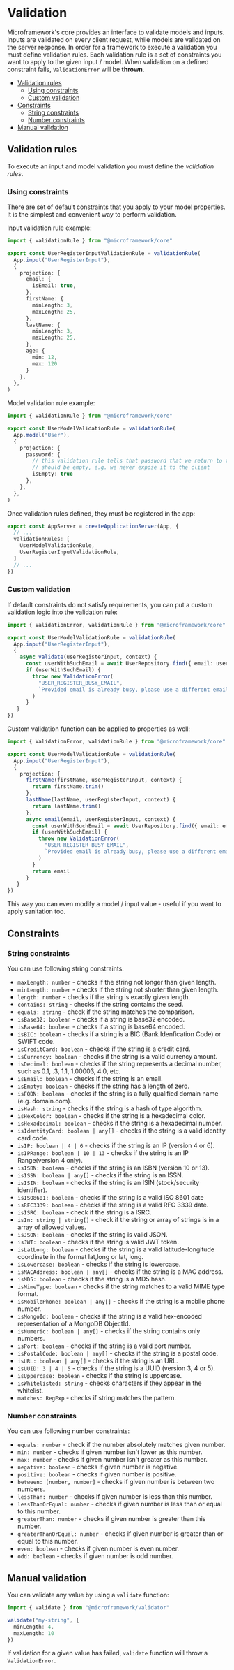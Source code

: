 # Validation

Microframework's core provides an interface to validate models and inputs.
Inputs are validated on every client request, while models are validated on the server response.
In order for a framework to execute a validation you must define validation rules.
Each validation rule is a set of constraints you want to apply to the given input / model.
When validation on a defined constraint fails, `ValidationError` will be **thrown**.

* [Validation rules](#validation-rules)
    * [Using constraints](#using-constraints)
    * [Custom validation](#custom-validation)
* [Constraints](#constraints)
    * [String constraints](#string-constraints)
    * [Number constraints](#number-constraints)
* [Manual validation](#manual-validation)

## Validation rules

To execute an input and model validation you must define the *validation rules*.

### Using constraints

There are set of default constraints that you apply to your model properties.
It is the simplest and convenient way to perform validation.

Input validation rule example:

```typescript
import { validationRule } from "@microframework/core"

export const UserRegisterInputValidationRule = validationRule(
  App.input("UserRegisterInput"),
  {
    projection: {
      email: {
        isEmail: true,
      },
      firstName: {
        minLength: 3,
        maxLength: 25,
      },
      lastName: {
        minLength: 3,
        maxLength: 25,
      },
      age: {
        min: 12,
        max: 120
      }
    },
  },
)
```

Model validation rule example:

```typescript
import { validationRule } from "@microframework/core"

export const UserModelValidationRule = validationRule(
  App.model("User"),
  {
    projection: {
      password: {
        // this validation rule tells that password that we return to the client
        // should be empty, e.g. we never expose it to the client 
        isEmpty: true
      },
    },
  },
)
```

Once validation rules defined, they must be registered in the app:

```typescript
export const AppServer = createApplicationServer(App, {
  // ...
  validationRules: [
    UserModelValidationRule,
    UserRegisterInputValidationRule,
  ]
  // ...
})
```

### Custom validation

If default constraints do not satisfy requirements, you can put a custom validation logic
into the validation rule:

```typescript
import { ValidationError, validationRule } from "@microframework/core"

export const UserModelValidationRule = validationRule(
  App.input("UserRegisterInput"),
  {
    async validate(userRegisterInput, context) {
      const userWithSuchEmail = await UserRepository.find({ email: userRegisterInput.email })
      if (userWithSuchEmail) {
        throw new ValidationError(
          "USER_REGISTER_BUSY_EMAIL",
          `Provided email is already busy, please use a different email address.`
        )
      }
   }
})
```

Custom validation function can be applied to properties as well:

```typescript
import { ValidationError, validationRule } from "@microframework/core"

export const UserModelValidationRule = validationRule(
  App.input("UserRegisterInput"),
  {
    projection: {
      firstName(firstName, userRegisterInput, context) {
        return firstName.trim()
      },
      lastName(lastName, userRegisterInput, context) {
        return lastName.trim()
      },
      async email(email, userRegisterInput, context) {
        const userWithSuchEmail = await UserRepository.find({ email: email })
        if (userWithSuchEmail) {
          throw new ValidationError(
            "USER_REGISTER_BUSY_EMAIL",
            `Provided email is already busy, please use a different email address.`
          )
        }
        return email
      }
   }
})
```

This way you can even modify a model / input value - useful if you want to apply sanitation too.

## Constraints

### String constraints

You can use following string constraints:

* `maxLength: number` - checks if the string not longer than given length.
* `minLength: number` - checks if the string not shorter than given length.
* `length: number` - checks if the string is exactly given length.
* `contains: string` - checks if the string contains the seed.
* `equals: string` - check if the string matches the comparison.
* `isBase32: boolean` - checks if a string is base32 encoded.
* `isBase64: boolean` - checks if a string is base64 encoded.
* `isBIC: boolean` - checks if a string is a BIC (Bank Idenfication Code) or SWIFT code.
* `isCreditCard: boolean` - checks if the string is a credit card.
* `isCurrency: boolean` - checks if the string is a valid currency amount.
* `isDecimal: boolean` - checks if the string represents a decimal number, such as 0.1, .3, 1.1, 1.00003, 4.0, etc.
* `isEmail: boolean` - checks if the string is an email.
* `isEmpty: boolean` - checks if the string has a length of zero.
* `isFQDN: boolean` - checks if the string is a fully qualified domain name (e.g. domain.com).
* `isHash: string` - checks if the string is a hash of type algorithm.
* `isHexColor: boolean` - checks if the string is a hexadecimal color.
* `isHexadecimal: boolean` - checks if the string is a hexadecimal number.
* `isIdentityCard: boolean | any[]` - checks if the string is a valid identity card code.
* `isIP: boolean | 4 | 6` - checks if the string is an IP (version 4 or 6).
* `isIPRange: boolean | 10 | 13` - checks if the string is an IP Range(version 4 only).
* `isISBN: boolean` - checks if the string is an ISBN (version 10 or 13).
* `isISSN: boolean | any[]` - checks if the string is an ISSN.
* `isISIN: boolean` - checks if the string is an ISIN (stock/security identifier).
* `isISO8601: boolean` - checks if the string is a valid ISO 8601 date
* `isRFC3339: boolean` - checks if the string is a valid RFC 3339 date.
* `isISRC: boolean` - check if the string is a ISRC.
* `isIn: string | string[]` - check if the string or array of strings is in a array of allowed values.
* `isJSON: boolean` - checks if the string is valid JSON.
* `isJWT: boolean` - checks if the string is valid JWT token.
* `isLatLong: boolean` - checks if the string is a valid latitude-longitude coordinate in the format lat,long or lat, long.
* `isLowercase: boolean` - checks if the string is lowercase.
* `isMACAddress: boolean | any[]` - checks if the string is a MAC address.
* `isMD5: boolean` - checks if the string is a MD5 hash.
* `isMimeType: boolean` - checks if the string matches to a valid MIME type format.
* `isMobilePhone: boolean | any[]` - checks if the string is a mobile phone number.
* `isMongoId: boolean` - checks if the string is a valid hex-encoded representation of a MongoDB ObjectId.
* `isNumeric: boolean | any[]` - checks if the string contains only numbers.
* `isPort: boolean` - checks if the string is a valid port number.
* `isPostalCode: boolean | any[]` - checks if the string is a postal code.
* `isURL: boolean | any[]` - checks if the string is an URL.
* `isUUID: 3 | 4 | 5` - checks if the string is a UUID (version 3, 4 or 5).
* `isUppercase: boolean` - checks if the string is uppercase.
* `isWhitelisted: string` - checks characters if they appear in the whitelist.
* `matches: RegExp` - checks if string matches the pattern.

### Number constraints

You can use following number constraints:

* `equals: number` - check if the number absolutely matches given number.
* `min: number` - checks if given number isn't lower as this number.
* `max: number` - checks if given number isn't greater as this number.
* `negative: boolean` - checks if given number is negative.
* `positive: boolean` - checks if given number is positive.
* `between: [number, number]` - checks if given number is between two numbers.
* `lessThan: number` - checks if given number is less than this number.
* `lessThanOrEqual: number` - checks if given number is less than or equal to this number.
* `greaterThan: number` - checks if given number is greater than this number.
* `greaterThanOrEqual: number` - checks if given number is greater than or equal to this number.
* `even: boolean` - checks if given number is even number.
* `odd: boolean` - checks if given number is odd number.

## Manual validation

You can validate any value by using a `validate` function:

```typescript
import { validate } from "@microframework/validator"

validate("my-string", {
  minLength: 4,
  maxLength: 10
})
```

If validation for a given value has failed, `validate` function will throw a `ValidationError`.
